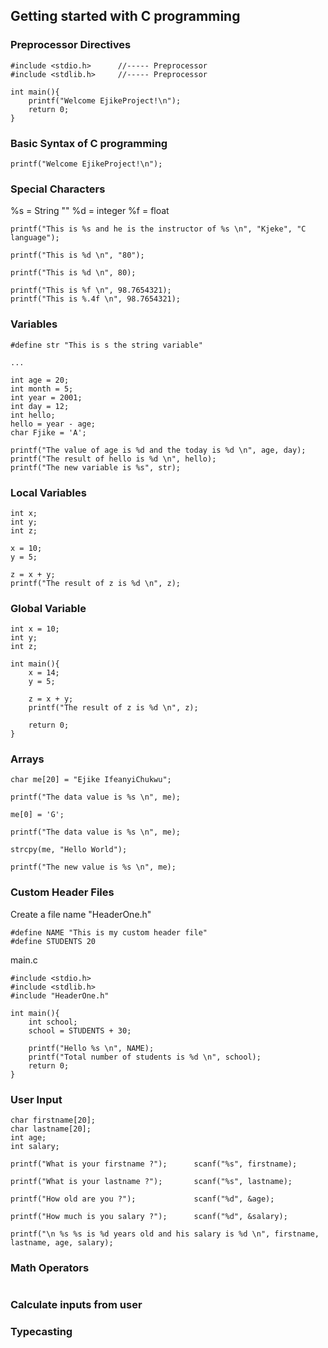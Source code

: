 ## Getting started with C programming

### Preprocessor Directives

```
#include <stdio.h>      //----- Preprocessor
#include <stdlib.h>     //----- Preprocessor

int main(){
    printf("Welcome EjikeProject!\n");
    return 0;
}
```

### Basic Syntax of C programming

```
printf("Welcome EjikeProject!\n");
```

### Special Characters

%s = String ""
%d = integer
%f = float

```
printf("This is %s and he is the instructor of %s \n", "Kjeke", "C language");

printf("This is %d \n", "80");

printf("This is %d \n", 80);

printf("This is %f \n", 98.7654321);
printf("This is %.4f \n", 98.7654321);
```

### Variables

```
#define str "This is s the string variable"

...

int age = 20;
int month = 5;
int year = 2001;
int day = 12;
int hello;
hello = year - age;
char Fjike = 'A';

printf("The value of age is %d and the today is %d \n", age, day);
printf("The result of hello is %d \n", hello);
printf("The new variable is %s", str);
```

### Local Variables

```
int x;
int y;
int z;

x = 10;
y = 5;

z = x + y;
printf("The result of z is %d \n", z);
```

### Global Variable

```
int x = 10;
int y;
int z;

int main(){
    x = 14;
    y = 5;

    z = x + y;
    printf("The result of z is %d \n", z);

    return 0;
}
```

### Arrays

```
char me[20] = "Ejike IfeanyiChukwu";

printf("The data value is %s \n", me);

me[0] = 'G';

printf("The data value is %s \n", me);

strcpy(me, "Hello World");

printf("The new value is %s \n", me);
```

### Custom Header Files

Create a file name "HeaderOne.h"

```
#define NAME "This is my custom header file"
#define STUDENTS 20
```

main.c

```
#include <stdio.h>
#include <stdlib.h>
#include "HeaderOne.h"

int main(){
    int school;
    school = STUDENTS + 30;

    printf("Hello %s \n", NAME);
    printf("Total number of students is %d \n", school);
    return 0;
}
```

### User Input

```
char firstname[20];
char lastname[20];
int age;
int salary;

printf("What is your firstname ?");      scanf("%s", firstname);

printf("What is your lastname ?");       scanf("%s", lastname);

printf("How old are you ?");             scanf("%d", &age);

printf("How much is you salary ?");      scanf("%d", &salary);

printf("\n %s %s is %d years old and his salary is %d \n", firstname, lastname, age, salary);
```

### Math Operators

```

```

### Calculate inputs from user

### Typecasting
